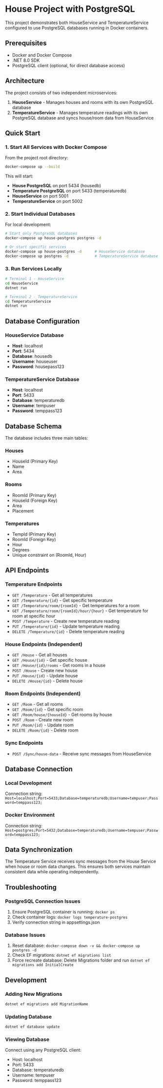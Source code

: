 # House Project with PostgreSQL

This project demonstrates both HouseService and TemperatureService configured to use PostgreSQL databases running in Docker containers.

## Prerequisites

- Docker and Docker Compose
- .NET 8.0 SDK
- PostgreSQL client (optional, for direct database access)

## Architecture

The project consists of two independent microservices:

1. **HouseService** - Manages houses and rooms with its own PostgreSQL database
2. **TemperatureService** - Manages temperature readings with its own PostgreSQL database and syncs house/room data from HouseService

## Quick Start

### 1. Start All Services with Docker Compose

From the project root directory:

```bash
docker-compose up --build
```

This will start:

- **House PostgreSQL** on port 5434 (housedb)
- **Temperature PostgreSQL** on port 5433 (temperaturedb)
- **HouseService** on port 5001
- **TemperatureService** on port 5002

### 2. Start Individual Databases

For local development:

```bash
# Start only PostgreSQL databases
docker-compose up house-postgres postgres -d

# Or start specific services
docker-compose up house-postgres -d      # HouseService database
docker-compose up postgres -d            # TemperatureService database
```

### 3. Run Services Locally

```bash
# Terminal 1 - HouseService
cd HouseService
dotnet run

# Terminal 2 - TemperatureService
cd TemperatureService
dotnet run
```

## Database Configuration

### HouseService Database

- **Host**: localhost
- **Port**: 5434
- **Database**: housedb
- **Username**: houseuser
- **Password**: housepass123

### TemperatureService Database

- **Host**: localhost
- **Port**: 5433
- **Database**: temperaturedb
- **Username**: tempuser
- **Password**: temppass123

## Database Schema

The database includes three main tables:

### Houses

- HouseId (Primary Key)
- Name
- Area

### Rooms

- RoomId (Primary Key)
- HouseId (Foreign Key)
- Area
- Placement

### Temperatures

- TempId (Primary Key)
- RoomId (Foreign Key)
- Hour
- Degrees
- Unique constraint on (RoomId, Hour)

## API Endpoints

### Temperature Endpoints

- `GET /Temperature` - Get all temperatures
- `GET /Temperature/{id}` - Get specific temperature
- `GET /Temperature/room/{roomId}` - Get temperatures for a room
- `GET /Temperature/room/{roomId}/hour/{hour}` - Get temperature for room at specific hour
- `POST /Temperature` - Create new temperature reading
- `PUT /Temperature/{id}` - Update temperature reading
- `DELETE /Temperature/{id}` - Delete temperature reading

### House Endpoints (Independent)

- `GET /House` - Get all houses
- `GET /House/{id}` - Get specific house
- `GET /House/{id}/rooms` - Get rooms in a house
- `POST /House` - Create new house
- `PUT /House/{id}` - Update house
- `DELETE /House/{id}` - Delete house

### Room Endpoints (Independent)

- `GET /Room` - Get all rooms
- `GET /Room/{id}` - Get specific room
- `GET /Room/house/{houseId}` - Get rooms by house
- `POST /Room` - Create new room
- `PUT /Room/{id}` - Update room
- `DELETE /Room/{id}` - Delete room

### Sync Endpoints

- `POST /Sync/house-data` - Receive sync messages from HouseService

## Database Connection

### Local Development

Connection string: `Host=localhost;Port=5433;Database=temperaturedb;Username=tempuser;Password=temppass123;`

### Docker Environment

Connection string: `Host=postgres;Port=5432;Database=temperaturedb;Username=tempuser;Password=temppass123;`

## Data Synchronization

The Temperature Service receives sync messages from the House Service when house or room data changes. This ensures both services maintain consistent data while operating independently.

## Troubleshooting

### PostgreSQL Connection Issues

1. Ensure PostgreSQL container is running: `docker ps`
2. Check container logs: `docker logs temperature-postgres`
3. Verify connection string in appsettings.json

### Database Issues

1. Reset database: `docker-compose down -v && docker-compose up postgres -d`
2. Check EF migrations: `dotnet ef migrations list`
3. Force recreate database: Delete Migrations folder and run `dotnet ef migrations add InitialCreate`

## Development

### Adding New Migrations

```bash
dotnet ef migrations add MigrationName
```

### Updating Database

```bash
dotnet ef database update
```

### Viewing Database

Connect using any PostgreSQL client:

- Host: localhost
- Port: 5433
- Database: temperaturedb
- Username: tempuser
- Password: temppass123
